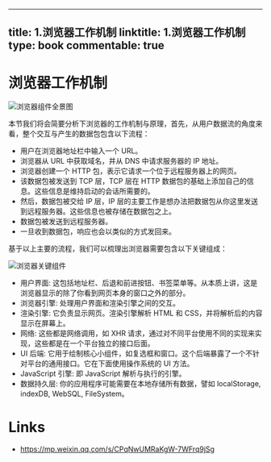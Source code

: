 
---
title: 1.浏览器工作机制
linktitle: 1.浏览器工作机制
type: book
commentable: true
---

# 浏览器工作机制

![浏览器组件全景图](https://s1.ax1x.com/2020/11/06/BWouqK.png)

本节我们将会简要分析下浏览器的工作机制与原理，首先，从用户数据流的角度来看，整个交互与产生的数据包包含以下流程：

- 用户在浏览器地址栏中输入一个 URL。
- 浏览器从 URL 中获取域名，并从 DNS 中请求服务器的 IP 地址。
- 浏览器创建一个 HTTP 包，表示它请求一个位于远程服务器上的网页。
- 该数据包被发送到 TCP 层，TCP 层在 HTTP 数据包的基础上添加自己的信息。这些信息是维持启动的会话所需要的。
- 然后，数据包被交给 IP 层，IP 层的主要工作是想办法把数据包从你这里发送到远程服务器。这些信息也被存储在数据包之上。
- 数据包被发送到远程服务器。
- 一旦收到数据包，响应也会以类似的方式发回来。

基于以上主要的流程，我们可以梳理出浏览器需要包含以下关键组成：

![浏览器关键组件](https://s1.ax1x.com/2020/11/06/BWIF1I.png)

- 用户界面: 这包括地址栏、后退和前进按钮、书签菜单等。从本质上讲，这是浏览器显示的除了你看到网页本身的窗口之外的部分。
- 浏览器引擎: 处理用户界面和渲染引擎之间的交互。
- 渲染引擎: 它负责显示网页。渲染引擎解析 HTML 和 CSS，并将解析后的内容显示在屏幕上。
- 网络: 这些都是网络调用，如 XHR 请求，通过对不同平台使用不同的实现来实现，这些都是在一个平台独立的接口后面。
- UI 后端: 它用于绘制核心小组件，如复选框和窗口。这个后端暴露了一个不针对平台的通用接口。它在下面使用操作系统的 UI 方法。
- JavaScript 引擎: 即 JavaScript 解析与执行的引擎。
- 数据持久层: 你的应用程序可能需要在本地存储所有数据，譬如 localStorage, indexDB, WebSQL, FileSystem。

# Links

- https://mp.weixin.qq.com/s/CPqNwUMRaKgW-7WFrq9jSg

    